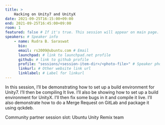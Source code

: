 ```yaml
---
title: >
    Hacking on Unity7 and UnityX 
date: 2021-09-25T16:15:00+09:00
end: 2021-09-25T16:45:00+09:00
room: 1
featured: false # If it's true. This session will appear on main page.
speakers: # Speaker info
    - name: Rudra B. Saraswat
      bio: 
      email: rs2009@ubuntu.com # Email
      launchpad: # link to launchpad.net profile
      github: # link to github profile
      profile: "sessions/<session-item-dir>/<photo-file>" # Speaker photo
      linkurl: # Other website link url
      linklabel: # Label for linkurl
---
```

In this session, I’ll be demonstrating how to set up a build environment for Unity7. I’ll then be compiling It live. I’ll also be showing how to set up a build environment for UnityX. I’ll then fix some bugs in it and compile it live. I’ll also demonstrate how to do a Merge Request on GitLab and package it using qckdeb.

Community partner session slot: Ubuntu Unity Remix team
